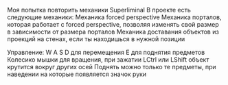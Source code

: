 Моя попытка повторить механики Superliminal
В проекте есть следующие механики: 
Механика forced perspective
Механика порталов, которая работает с forced perspective, позволяя изменять свой размер в зависимости от размера порталов
Механика доставания объектов из проекций на стенах, если ты находишься в нужной позиции

Управление:
W A S D для перемещения
E для поднятия предметов
Колесико мышки для вращения, при зажатии LCtrl или LShift объект крутится вокруг других осей
Поднять можно только те предметы, при наведении на которые появляется значок руки

